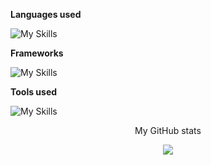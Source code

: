 **Languages used**

![My Skills](https://skillicons.dev/icons?i=c,dart,js)

**Frameworks**

![My Skills](https://skillicons.dev/icons?i=flutter,nodejs)

**Tools used**

![My Skills](https://skillicons.dev/icons?i=firebase,git,github,vscode,androidstudio)



<p align="center">
  My GitHub stats
 </p>
<p align="center">
  <img src="https://github-readme-stats.vercel.app/api?username=Buubulle&show_icons=true&theme=radical" />
</p>
